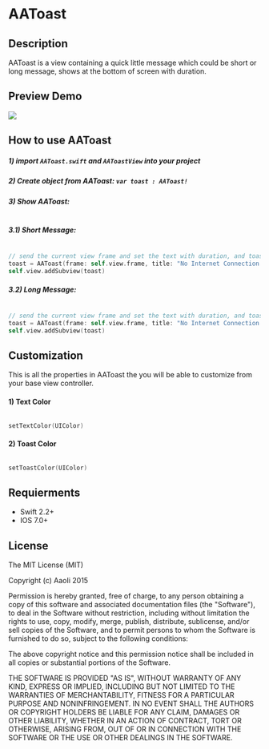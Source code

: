 # AAToast

## Description
AAToast is a view containing a quick little message which could be short or long message, shows at the bottom of screen with duration.

## Preview Demo
<img src="https://lh5.googleusercontent.com/QQETZV-IhhqDfIKf4zD-WcXv4IlzGvlhrtE7Eh9wJMSpQoB92I1RtA=w373-h642-p-b1-c0x00999999">

## How to use AAToast ##
##### 1) import ```AAToast.swift``` and ```AAToastView``` into your project <br/>
##### 2) Create object from AAToast: ```var toast : AAToast!``` <br/>
##### 3) Show AAToast:<br/><br/>     

##### 3.1) Short Message:<br/>

```swift

// send the current view frame and set the text with duration, and toast type is short.
toast = AAToast(frame: self.view.frame, title: "No Internet Connection !!", duration: 3,type: .short)
self.view.addSubview(toast)

```

##### 3.2) Long Message:<br/> 

```swift

// send the current view frame and set the text with duration, and toast type is long.
toast = AAToast(frame: self.view.frame, title: "No Internet Connection !! Please try again later", duration: 3,type: .long)
self.view.addSubview(toast)

```

## Customization ##
This is all the properties in AAToast the you will be able to customize from your base view controller.

#### 1) Text Color<br/>

```swift

setTextColor(UIColor)

```

#### 2) Toast Color<br/>

```swift

setToastColor(UIColor)

```

## Requierments ##

* Swift 2.2+
* IOS 7.0+

## License ##

The MIT License (MIT)

Copyright (c) AaoIi 2015

Permission is hereby granted, free of charge, to any person obtaining a copy of this software and associated documentation files (the "Software"), to deal in the Software without restriction, including without limitation the rights to use, copy, modify, merge, publish, distribute, sublicense, and/or sell copies of the Software, and to permit persons to whom the Software is furnished to do so, subject to the following conditions:

The above copyright notice and this permission notice shall be included in all copies or substantial portions of the Software.

THE SOFTWARE IS PROVIDED "AS IS", WITHOUT WARRANTY OF ANY KIND, EXPRESS OR IMPLIED, INCLUDING BUT NOT LIMITED TO THE WARRANTIES OF MERCHANTABILITY, FITNESS FOR A PARTICULAR PURPOSE AND NONINFRINGEMENT. IN NO EVENT SHALL THE AUTHORS OR COPYRIGHT HOLDERS BE LIABLE FOR ANY CLAIM, DAMAGES OR OTHER LIABILITY, WHETHER IN AN ACTION OF CONTRACT, TORT OR OTHERWISE, ARISING FROM, OUT OF OR IN CONNECTION WITH THE SOFTWARE OR THE USE OR OTHER DEALINGS IN THE SOFTWARE.

